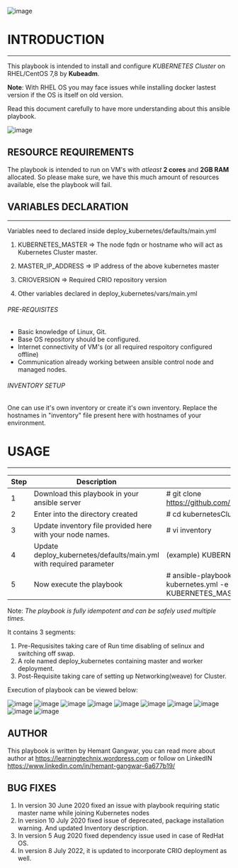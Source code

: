 ![image](https://user-images.githubusercontent.com/38517925/86527948-5f983e80-bec1-11ea-9be7-03a6cc7792c8.png)

# INTRODUCTION
---------------

This playbook is intended to install and configure *KUBERNETES Cluster* on RHEL/CentOS 7,8 by **Kubeadm**.

**Note**: With RHEL OS you may face issues while installing docker lastest version if the OS is itself on old version. 

Read this document carefully to have more understanding about this ansible playbook.

![image](https://user-images.githubusercontent.com/38517925/86524357-5abe9500-be97-11ea-8f15-d997b4ce7d3e.png)

## RESOURCE REQUIREMENTS
The playbook is intended to run on VM's with *atleast* **2 cores** and **2GB RAM** allocated. So please make sure, we have this much amount of resources available, else the playbook will fail. 

## VARIABLES DECLARATION
-----------------------

Variables need to declared inside deploy_kubernetes/defaults/main.yml

1. KUBERNETES_MASTER => The node fqdn or hostname who will act as Kubernetes Cluster master.

2. MASTER_IP_ADDRESS => IP address of the above kubernetes master 

3. CRIOVERSION => Required CRIO repository version

4. Other variables declared in deploy_kubernetes/vars/main.yml

###### PRE-REQUISITES

- Basic knowledge of Linux, Git.
- Base OS repository should be configured.
- Internet connectivity of VM's (or all required respoitory configured offline)
- Communication already working between ansible control node and managed nodes.

###### INVENTORY SETUP

One can use it's own inventory or create it's own inventory.
Replace the hostnames in "inventory" file present here with hostnames of your environment. 

# USAGE
------------------------

Step | Description | Commands
------ | ----------- | --------
1 | Download this playbook in your ansible server | # git clone https://github.com/HemantGangwar/kubernetesClusterRH8.git
2 | Enter into the directory created | # cd kubernetesClusterRH8
3 | Update inventory file provided here with your node names. | # vi inventory
4 | Update deploy_kubernetes/defaults/main.yml with required parameter | (example) KUBERNETES_MASTER: master.lab.example.com
5 | Now execute the playbook | # ansible-playbook kubernetes.yml OR ansible-playbook kubernetes.yml -e KUBERNETES_MASTER=master.lab.example.com


Note:  *The playbook is fully idempotent and can be safely used multiple times.*

It contains 3 segments:

1. Pre-Requsisites taking care of Run time disabling of selinux and switching off swap.
2. A role named deploy_kubernetes containing master and worker deployment.
3. Post-Requisite taking care of setting up Networking(weave) for Cluster. 

Execution of playbook can be viewed below:

![image](https://user-images.githubusercontent.com/38517925/177979974-9521973f-f3de-430a-810b-65c169b4301f.png)
![image](https://user-images.githubusercontent.com/38517925/177980143-d6d2a6bb-2314-4e04-9e50-9b446f5874c6.png)
![image](https://user-images.githubusercontent.com/38517925/177980217-8e310838-0841-4c7f-afb4-ed1863908d00.png)
![image](https://user-images.githubusercontent.com/38517925/177980304-4d566c44-92c8-4d25-a09f-8f750834fb8c.png)
![image](https://user-images.githubusercontent.com/38517925/177980386-7be5141d-22a5-4179-b411-1b4f163e0512.png)
![image](https://user-images.githubusercontent.com/38517925/177980522-4188b252-31c9-4d5c-b7cf-b26d23cfee4f.png)
![image](https://user-images.githubusercontent.com/38517925/177980575-50233602-bb99-4c38-8742-610d2e86904b.png)
![image](https://user-images.githubusercontent.com/38517925/177981041-ff4ae712-8c0e-4d06-91e8-f2470b37ca10.png)
![image](https://user-images.githubusercontent.com/38517925/177981058-e8f836e2-d570-48a1-afb7-8421d3e196dd.png)
![image](https://user-images.githubusercontent.com/38517925/177981098-59b7abe7-68b3-4854-9cb9-73914a82675d.png)



AUTHOR
--------
This playbook is written by Hemant Gangwar, you can read more about author at https://learningtechnix.wordpress.com or follow on LinkedIN https://www.linkedin.com/in/hemant-gangwar-6a677b19/

BUG FIXES
-----------
1. In version 30 June 2020 fixed an issue with playbook requiring static master name while joining Kubernetes nodes
2. In version 10 July 2020 fixed issue of deprecated, package installation warning. And updated Inventory description.
3. In version 5 Aug 2020 fixed dependency issue used in case of RedHat OS.
4. In version 8 July 2022, it is updated to incorporate CRIO deployment as well.
